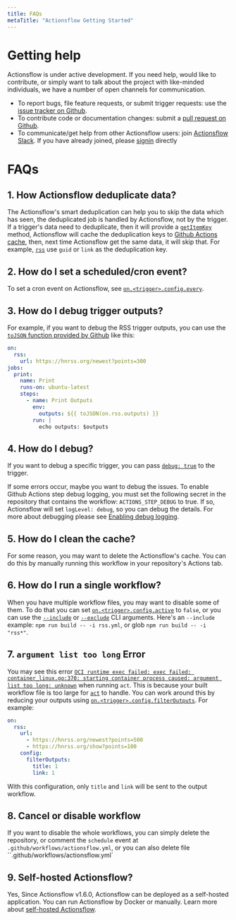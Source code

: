 ```yaml
---
title: FAQs
metaTitle: "Actionsflow Getting Started"
---
```


# Getting help

Actionsflow is under active development. If you need help, would like to
contribute, or simply want to talk about the project with like-minded
individuals, we have a number of open channels for communication.

- To report bugs, file feature requests, or submit trigger requests: use the [issue tracker on Github](https://github.com/actionsflow/actionsflow/issues).
- To contribute code or documentation changes: submit a [pull request on Github](https://github.com/actionsflow/actionsflow/pulls).
- To communicate/get help from other Actionsflow users: join [Actionsflow Slack](https://forms.gle/9VvTVne6oU7zBCeVA). If you have already joined, please [signin](https://actionsflow.slack.com/) directly

# FAQs

## 1. How Actionsflow deduplicate data?

The Actionsflow's smart deduplication can help you to skip the data which has seen, the deduplicated job is handled by Actionsflow, not by the trigger. If a trigger's data need to deduplicate, then it will provide a [`getItemKey`](./reference/trigger-api.md#getitemkey) method, Actionsflow will cache the deduplication keys to [Github Actions cache](https://github.com/actions/cache), then, next time Actionsflow get the same data, it will skip that. For example, [`rss`](./triggers/rss.md) use `guid` or `link` as the deduplication key.

## 2. How do I set a scheduled/cron event?

To set a cron event on Actionsflow, see [`on.<trigger>.config.every`](./workflow.md#ontriggerconfigevery).

## 3. How do I debug trigger outputs?

For example, if you want to debug the RSS trigger outputs, you can use the [`toJSON` function provided by Github](https://docs.github.com/en/free-pro-team@latest/actions/reference/context-and-expression-syntax-for-github-actions#tojson) like this:

```yaml
on:
  rss:
    url: https://hnrss.org/newest?points=300
jobs:
  print:
    name: Print
    runs-on: ubuntu-latest
    steps:
      - name: Print Outputs
        env:
          outputs: ${{ toJSON(on.rss.outputs) }}
        run: |
          echo outputs: $outputs
```

## 4. How do I debug?

If you want to debug a specific trigger, you can pass [`debug: true`](./workflow.md#ontriggerconfigdebug) to the trigger.

If some errors occur, maybe you want to debug the issues. To enable Github Actions step debug logging, you must set the following secret in the repository that contains the workflow: `ACTIONS_STEP_DEBUG` to true. If so, Actionsflow will set `logLevel: debug`, so you can debug the details. For more about debugging please see [Enabling debug logging](https://docs.github.com/en/free-pro-team@latest/actions/managing-workflow-runs/enabling-debug-logging).

## 5. How do I clean the cache?

For some reason, you may want to delete the Actionsflow's cache. You can do this by manually running this workflow in your repository's Actions tab.

## 6. How do I run a single workflow?

When you have multiple workflow files, you may want to disable some of them. To do that you can set [`on.<trigger>.config.active`](./workflow.md#ontriggerconfigactive) to `false`, or you can use the [`--include`](./reference/cli.md#build) or [`--exclude`](./reference/cli.md#build) CLI arguments. Here's an `--include` example: `npm run build -- -i rss.yml`, or glob `npm run build -- -i "rss*"`.

## 7. `argument list too long` Error

You may see this error [`OCI runtime exec failed: exec failed: container_linux.go:370: starting container process caused: argument list too long: unknown`](https://github.com/actionsflow/actionsflow/issues/4) when running `act`. This is because your built workflow file is too large for [`act`](https://github.com/nektos/act) to handle. You can work around this by reducing your outputs using [`on.<trigger>.config.filterOutputs`](./workflow.md#ontriggerconfigfilteroutputs). For example:

```yaml
on:
  rss:
    url:
      - https://hnrss.org/newest?points=500
      - https://hnrss.org/show?points=100
    config:
      filterOutputs:
        title: 1
        link: 1
```

With this configuration, only `title` and `link` will be sent to the output workflow.

## 8. Cancel or disable workflow

If you want to disable the whole workflows, you can simply delete the repository, or comment the `schedule` event at `.github/workflows/actionsflow.yml`, or you can also delete file ``.github/workflows/actionsflow.yml`

## 9. Self-hosted Actionsflow?

Yes, Since Actionsflow v1.6.0, Actionsflow can be deployed as a self-hosted application. You can run Actionsflow by Docker or manually. Learn more about [self-hosted Actionsflow](./self-hosted.md).
